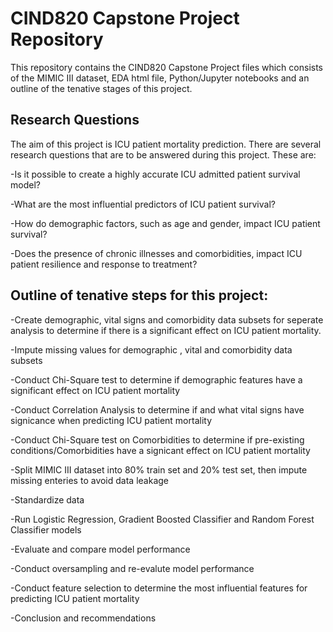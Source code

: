 # CIND820 Capstone Project Repository

This repository contains the CIND820 Capstone Project files which consists of the MIMIC III dataset, EDA html file, Python/Jupyter notebooks and an outline of the tenative stages of this project.

## Research Questions

The aim of this project is ICU patient mortality prediction. There are several research questions that are to be answered during this project. These are: 

-Is it possible to create a highly accurate ICU admitted patient survival model?

-What are the most influential predictors of ICU patient survival?

-How do demographic factors, such as age and gender, impact ICU patient survival?

-Does the presence of chronic illnesses and comorbidities, impact ICU patient resilience and response to treatment?


## Outline of tenative steps for this project: 

-Create demographic, vital signs and comorbidity data subsets for seperate analysis to determine if there is a significant effect on ICU patient mortality.

-Impute missing values for demographic , vital and comorbidity data subsets 

-Conduct Chi-Square test to determine if demographic features have a significant effect on ICU patient mortality

-Conduct Correlation Analysis to determine if and what vital signs have signicance when predicting ICU patient mortality

-Conduct Chi-Square test on Comorbidities to determine if pre-existing conditions/Comorbidities have a signicant effect on ICU patient mortality

-Split MIMIC III dataset into 80% train set and 20% test set, then impute missing enteries to avoid data leakage

-Standardize data

-Run Logistic Regression, Gradient Boosted Classifier and Random Forest Classifier models

-Evaluate and compare model performance

-Conduct oversampling and re-evalute model performance

-Conduct feature selection to determine the most influential features for predicting ICU patient mortality

-Conclusion and recommendations
